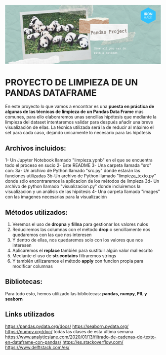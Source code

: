![portada](https://github.com/Ironhack-Data-Madrid-Enero-2021/w2-pandas-project/blob/master/images/portada.jpg)

# PROYECTO DE LIMPIEZA DE UN PANDAS DATAFRAME

En este proyecto lo que vamos a encontrar es una **puesta en práctica de algunas de las técnicas de limpieza de un Pandas Data Frame** más comunes, para ello elaboraremos unas sencillas hipótesis que mediante la limpieza del dataset intentaremos validar para después añadir una breve visualización de ellas. La técnica utilizada será la de reducir al máximo el set para cada caso, dejando unicamente lo necesario para las hipótesis

## Archivos incluidos:

1- Un Jupyter Notebook llamado "limpieza.ypnb" en el que se encuentra todo el proceso en sucio
2- Este README 
3- Una carpeta llamada "src" con:
    3a- Un archivo de Python llamado "src.py" donde estarán las funciones utilizadas
    3b-Un archivo de Python llamado "limpieza_texto.py" donde sólo encontraremos la aplicacion de los métodos de limpieza 
    3d- Un archivo de python llamado "visualizacion.py" donde incluiremos la visualizacion y un análisis de las hipótesis
4- Una carpeta llamada "images" con las imagenes necesarias para la visualización



## Métodos utilizados:

1. Veremos el uso de **dropna** y **fillna** para gestionar los valores nulos
2. Reduciremos las columnas con el método **drop** o sencillamente nos quedaremos con las que nos interesen
3. Y dentro de ellas, nos quedaremos solo con los valores que nos interesen
4. Aplicaremos el **replace** también para sustituir algún valor mal escrito
5. Mediante el uso de **str.contains** filtraremos strings
6. Y también utilizaremos el método **apply** con funcion propia para modificar columnas

## Bibliotecas:

Para todo esto, hemos utilizado las bibliotecas:
**pandas, numpy, PIL y seaborn**

## Links utilizados
https://pandas.pydata.org/docs/
https://seaborn.pydata.org/
https://numpy.org/doc/
todas las clases de esta última semana
https://www.analyticslane.com/2020/01/13/filtrado-de-cadenas-de-texto-en-dataframe-con-pandas/
https://es.stackoverflow.com/
https://www.delftstack.com/es/
